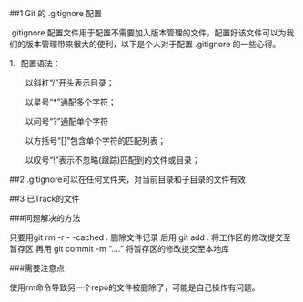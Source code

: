 ﻿##1 Git 的 .gitignore 配置 


.gitignore 配置文件用于配置不需要加入版本管理的文件，配置好该文件可以为我们的版本管理带来很大的便利，以下是个人对于配置 .gitignore 的一些心得。

1、配置语法：

　　以斜杠“/”开头表示目录；

　　以星号“*”通配多个字符；

　　以问号“?”通配单个字符

　　以方括号“[]”包含单个字符的匹配列表；

　　以叹号“!”表示不忽略(跟踪)匹配到的文件或目录；


##2 .gitignore可以在任何文件夹，对当前目录和子目录的文件有效


##3 已Track的文件

###问题解决的方法

只要用git rm -r - -cached<file> . 删除文件记录 
后用 git add . 将工作区的修改提交至暂存区 
再用 git commit -m “….” 将暂存区的修改提交至本地库

###需要注意点

使用rm命令导致另一个repo的文件被删除了，可能是自己操作有问题。


